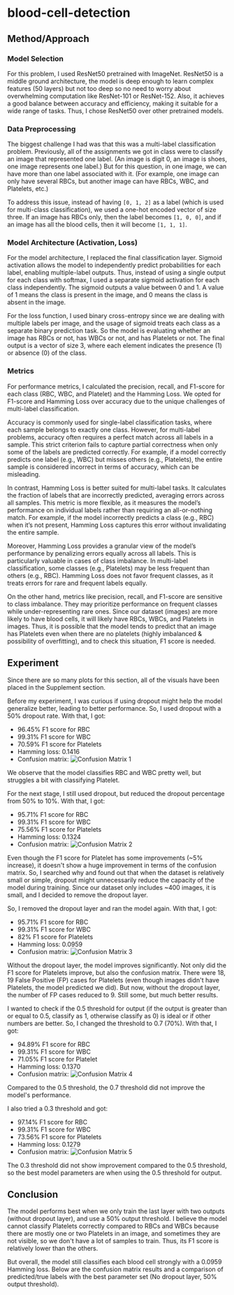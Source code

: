 # blood-cell-detection

## Method/Approach

### Model Selection

For this problem, I used ResNet50 pretrained with ImageNet. ResNet50 is a middle ground architecture, the model is deep enough to learn complex features (50 layers) but not too deep so no need to worry about overwhelming computation like ResNet-101 or ResNet-152. Also, it achieves a good balance between accuracy and efficiency, making it suitable for a wide range of tasks. Thus, I chose ResNet50 over other pretrained models.

### Data Preprocessing

The biggest challenge I had was that this was a multi-label classification problem. Previously, all of the assignments we got in class were to classify an image that represented one label. (An image is digit 0, an image is shoes, one image represents one label.) But for this question, in one image, we can have more than one label associated with it. (For example, one image can only have several RBCs, but another image can have RBCs, WBC, and Platelets, etc.) 

To address this issue, instead of having `[0, 1, 2]` as a label (which is used for multi-class classification), we used a one-hot encoded vector of size three. If an image has RBCs only, then the label becomes `[1, 0, 0]`, and if an image has all the blood cells, then it will become `[1, 1, 1]`.

### Model Architecture (Activation, Loss)

For the model architecture, I replaced the final classification layer. Sigmoid activation allows the model to independently predict probabilities for each label, enabling multiple-label outputs. Thus, instead of using a single output for each class with softmax, I used a separate sigmoid activation for each class independently. The sigmoid outputs a value between 0 and 1. A value of 1 means the class is present in the image, and 0 means the class is absent in the image.

For the loss function, I used binary cross-entropy since we are dealing with multiple labels per image, and the usage of sigmoid treats each class as a separate binary prediction task. So the model is evaluating whether an image has RBCs or not, has WBCs or not, and has Platelets or not. The final output is a vector of size 3, where each element indicates the presence (1) or absence (0) of the class.

### Metrics

For performance metrics, I calculated the precision, recall, and F1-score for each class (RBC, WBC, and Platelet) and the Hamming Loss. We opted for F1-score and Hamming Loss over accuracy due to the unique challenges of multi-label classification.

Accuracy is commonly used for single-label classification tasks, where each sample belongs to exactly one class. However, for multi-label problems, accuracy often requires a perfect match across all labels in a sample. This strict criterion fails to capture partial correctness when only some of the labels are predicted correctly. For example, if a model correctly predicts one label (e.g., WBC) but misses others (e.g., Platelets), the entire sample is considered incorrect in terms of accuracy, which can be misleading.

In contrast, Hamming Loss is better suited for multi-label tasks. It calculates the fraction of labels that are incorrectly predicted, averaging errors across all samples. This metric is more flexible, as it measures the model’s performance on individual labels rather than requiring an all-or-nothing match. For example, if the model incorrectly predicts a class (e.g., RBC) when it’s not present, Hamming Loss captures this error without invalidating the entire sample.

Moreover, Hamming Loss provides a granular view of the model’s performance by penalizing errors equally across all labels. This is particularly valuable in cases of class imbalance. In multi-label classification, some classes (e.g., Platelets) may be less frequent than others (e.g., RBC). Hamming Loss does not favor frequent classes, as it treats errors for rare and frequent labels equally.

On the other hand, metrics like precision, recall, and F1-score are sensitive to class imbalance. They may prioritize performance on frequent classes while under-representing rare ones. Since our dataset (images) are more likely to have blood cells, it will likely have RBCs, WBCs, and Platelets in images. Thus, it is possible that the model tends to predict that an image has Platelets even when there are no platelets (highly imbalanced & possibility of overfitting), and to check this situation, F1 score is needed.

## Experiment

Since there are so many plots for this section, all of the visuals have been placed in the Supplement section.

Before my experiment, I was curious if using dropout might help the model generalize better, leading to better performance. So, I used dropout with a 50% dropout rate. With that, I got:

- 96.45% F1 score for RBC
- 99.31% F1 score for WBC
- 70.59% F1 score for Platelets
- Hamming loss: 0.1416
- Confusion matrix: ![Confusion Matrix 1]([https://github.com/saeahgo/blood-cell-detection/blob/main/cm_b.png](https://github.com/saeahgo/blood-cell-detection/blob/main/cm_b.png?raw=true))

We observe that the model classifies RBC and WBC pretty well, but struggles a bit with classifying Platelet.

For the next stage, I still used dropout, but reduced the dropout percentage from 50% to 10%. With that, I got:

- 95.71% F1 score for RBC
- 99.31% F1 score for WBC
- 75.56% F1 score for Platelets
- Hamming loss: 0.1324
- Confusion matrix: ![Confusion Matrix 2](path_to_cm_2_image)

Even though the F1 score for Platelet has some improvements (~5% increase), it doesn't show a huge improvement in terms of the confusion matrix. So, I searched why and found out that when the dataset is relatively small or simple, dropout might unnecessarily reduce the capacity of the model during training. Since our dataset only includes ~400 images, it is small, and I decided to remove the dropout layer.

So, I removed the dropout layer and ran the model again. With that, I got:

- 95.71% F1 score for RBC
- 99.31% F1 score for WBC
- 82% F1 score for Platelets
- Hamming loss: 0.0959
- Confusion matrix: ![Confusion Matrix 3](path_to_cm_3_image)

Without the dropout layer, the model improves significantly. Not only did the F1 score for Platelets improve, but also the confusion matrix. There were 18, 19 False Positive (FP) cases for Platelets (even though images didn't have Platelets, the model predicted we did). But now, without the dropout layer, the number of FP cases reduced to 9. Still some, but much better results.

I wanted to check if the 0.5 threshold for output (if the output is greater than or equal to 0.5, classify as 1, otherwise classify as 0) is ideal or if other numbers are better. So, I changed the threshold to 0.7 (70%). With that, I got:

- 94.89% F1 score for RBC
- 99.31% F1 score for WBC
- 71.05% F1 score for Platelet
- Hamming loss: 0.1370
- Confusion matrix: ![Confusion Matrix 4](path_to_cm_4_image)

Compared to the 0.5 threshold, the 0.7 threshold did not improve the model's performance.

I also tried a 0.3 threshold and got:

- 97.14% F1 score for RBC
- 99.31% F1 score for WBC
- 73.56% F1 score for Platelets
- Hamming loss: 0.1279
- Confusion matrix: ![Confusion Matrix 5](path_to_cm_5_image)

The 0.3 threshold did not show improvement compared to the 0.5 threshold, so the best model parameters are when using the 0.5 threshold for output.

## Conclusion

The model performs best when we only train the last layer with two outputs (without dropout layer), and use a 50% output threshold. I believe the model cannot classify Platelets correctly compared to RBCs and WBCs because there are mostly one or two Platelets in an image, and sometimes they are not visible, so we don't have a lot of samples to train. Thus, its F1 score is relatively lower than the others. 

But overall, the model still classifies each blood cell strongly with a 0.0959 Hamming loss. Below are the confusion matrix results and a comparison of predicted/true labels with the best parameter set (No dropout layer, 50% output threshold).
